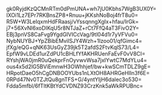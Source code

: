 gk0RyjdKzQCMnRTm0dPmUNA+wh7jU0Kbhs7WgB3UX0Y=
IXOi1Lz7EPr7RKBnsZP8+Rnuu+jKKshNoBoj4frT8u0=
R5W+W3LeIqxmHdFRaasj/vYssqnngXgIx+hfau/IrGk=
j7+56XvNI6xoDIKqU5r8NTJaZ+rCt7FfQ4aT3FivO2Y=
EBj3pnVS8CaFvg9YgdGIVICcVag/9tl04d1r7yVFVu0=
NybNUYBJ+YpZBibEMvilSJY4Wzh+1Izoo01/qfGimc4=
jfXg/eQG+qNK63UsGyZ39jk5T2afdS2FtvKqlS73/L4=
EpfW9vLDEd1urZdPU1cBHLfYfAKHRUenFaEvF0vV8CI=
RYshjWA0jmR0uQekprFnOyvwvWsa7jxIYwtC7MdYLu4=
ous4x5d2lG5BViEmnwH3OWhhjef/bw+kwSCmTDLZ9gE=
HRpotDaeO5hCgDNBOOYUbs1nLXtOH8AHRGeHlIn3f6E=
0RPd47Nv0TZJtQu8gnTFS+G/4yntYIjH6dalec3o530=
Fdda5mfbl/6fTltKBtYdCVDNZ93CrzKnk5aWkRPUBnc=
